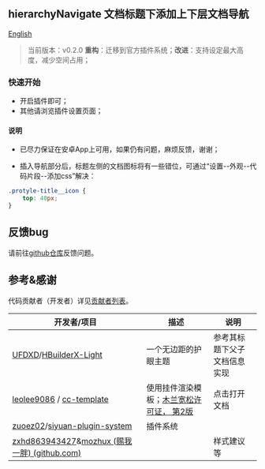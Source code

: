 ## hierarchyNavigate 文档标题下添加上下层文档导航

[English](https://github.com/OpaqueGlass/syplugin-my-plugin-collection/blob/main/hierarchyNavigate/README_english.md)

> 当前版本：v0.2.0 **重构**：迁移到官方插件系统；**改进**：支持设定最大高度，减少空间占用；

### 快速开始

- 开启插件即可；
- 其他请浏览插件设置页面；

#### 说明

- 已尽力保证在安卓App上可用，如果仍有问题，麻烦反馈，谢谢；



- 插入导航部分后，标题左侧的文档图标将有一些错位，可通过“设置--外观--代码片段--添加css”解决：

```css
.protyle-title__icon {
    top: 40px;
}
```



## 反馈bug

请前往[github仓库](https://github.com/OpaqueGlass/syplugin-my-plugin-collection)反馈问题。

## 参考&感谢

代码贡献者（开发者）详见[贡献者列表](https://github.com/OpaqueGlass/syplugin-my-plugin-collection/graphs/contributors)。

| 开发者/项目                                                  | 描述                                                         | 说明                         |
| ------------------------------------------------------------ | ------------------------------------------------------------ | ---------------------------- |
| [UFDXD](https://github.com/UFDXD)/[HBuilderX-Light](https://github.com/UFDXD/HBuilderX-Light) | 一个无边距的护眼主题                                         | 参考其标题下父子文档信息实现 |
| [leolee9086](https://github.com/leolee9086) / [cc-template](https://github.com/leolee9086/cc-template) | 使用挂件渲染模板；[木兰宽松许可证， 第2版](https://github.com/leolee9086/cc-template/blob/main/LICENSE) | 点击打开文档                 |
| [zuoez02](https://github.com/zuoez02)/[siyuan-plugin-system](https://github.com/zuoez02/siyuan-plugin-system) | 插件系统                                                     |                              |
| [zxhd863943427](https://github.com/zxhd863943427)&[mozhux (赐我一胖) (github.com)](https://github.com/mozhux) |                                                              | 样式建议等                   |

